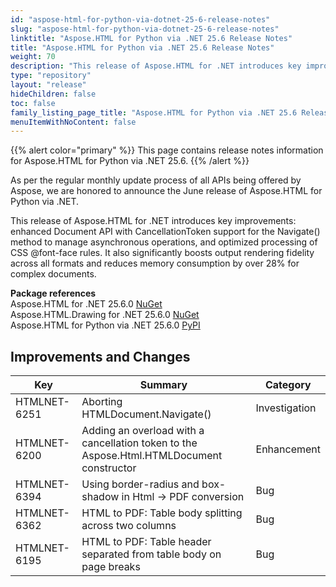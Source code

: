 ```yaml
---
id: "aspose-html-for-python-via-dotnet-25-6-release-notes"
slug: "aspose-html-for-python-via-dotnet-25-6-release-notes"
linktitle: "Aspose.HTML for Python via .NET 25.6 Release Notes"
title: "Aspose.HTML for Python via .NET 25.6 Release Notes"
weight: 70
description: "This release of Aspose.HTML for .NET introduces key improvements: enhanced Document API with CancellationToken support for the Navigate() method to manage asynchronous operations, and optimized processing of CSS @font-face rules. It also significantly boosts output rendering fidelity across all formats and reduces memory consumption by over 28% for complex documents."
type: "repository"
layout: "release"
hideChildren: false
toc: false
family_listing_page_title: "Aspose.HTML for Python via .NET 25.6 Release Notes"
menuItemWithNoContent: false
---
```

{{% alert color="primary" %}}
This page contains release notes information for Aspose.HTML for Python via .NET 25.6.
{{% /alert %}}

As per the regular monthly update process of all APIs being offered by Aspose, we are honored to announce the June release of Aspose.HTML for Python via .NET.

This release of Aspose.HTML for .NET introduces key improvements: enhanced Document API with CancellationToken support for the Navigate() method to manage asynchronous operations, and optimized processing of CSS @font-face rules. It also significantly boosts output rendering fidelity across all formats and reduces memory consumption by over 28% for complex documents.

**Package references**<br>
Aspose.HTML for .NET 25.6.0 [NuGet](https://www.nuget.org/packages/Aspose.Html)<br>
Aspose.HTML.Drawing for .NET 25.6.0 [NuGet](https://www.nuget.org/packages/Aspose.Html.Drawing)<br>
Aspose.HTML for Python via .NET 25.6.0 [PyPI](https://pypi.org/project/aspose-html-net/)


## **Improvements and Changes**

| **Key**      | **Summary**                                                                            | **Category** |
| ------------ | -------------------------------------------------------------------------------------- | ------------ |
| HTMLNET-6251 | Aborting HTMLDocument.Navigate() | Investigation |
| HTMLNET-6200 | Adding an overload with a cancellation token to the Aspose.Html.HTMLDocument constructor | Enhancement |
| HTMLNET-6394 | Using border-radius and box-shadow in Html -> PDF conversion | Bug |
| HTMLNET-6362 | HTML to PDF: Table body splitting across two columns | Bug |
| HTMLNET-6195 | HTML to PDF: Table header separated from table body on page breaks | Bug |


